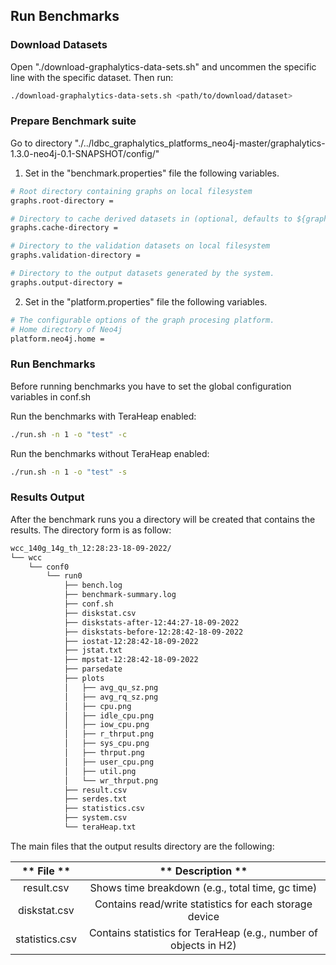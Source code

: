 ## Run Benchmarks

### Download Datasets

Open "./download-graphalytics-data-sets.sh" and uncommen the specific
line with the specific dataset. Then run:

```sh
./download-graphalytics-data-sets.sh <path/to/download/dataset>
```

### Prepare Benchmark suite
Go to directory
"./../ldbc_graphalytics_platforms_neo4j-master/graphalytics-1.3.0-neo4j-0.1-SNAPSHOT/config/"

1. Set in the "benchmark.properties" file the following variables.

```sh
# Root directory containing graphs on local filesystem
graphs.root-directory =

# Directory to cache derived datasets in (optional, defaults to ${graphs.root-directory}/cache)
graphs.cache-directory =

# Directory to the validation datasets on local filesystem
graphs.validation-directory =

# Directory to the output datasets generated by the system.
graphs.output-directory =
```

2. Set in the "platform.properties" file the following variables.
```sh
# The configurable options of the graph procesing platform.
# Home directory of Neo4j
platform.neo4j.home =
```

### Run Benchmarks

Before running benchmarks you have to set the global configuration
variables in conf.sh

Run the benchmarks with TeraHeap enabled:
```sh
./run.sh -n 1 -o "test" -c
```

Run the benchmarks without TeraHeap enabled:
```sh
./run.sh -n 1 -o "test" -s
```

### Results Output
After the benchmark runs you a directory will be created that contains
the results. The directory form is as follow:

```sh
wcc_140g_14g_th_12:28:23-18-09-2022/
└── wcc
    └── conf0
        └── run0
            ├── bench.log
            ├── benchmark-summary.log
            ├── conf.sh
            ├── diskstat.csv
            ├── diskstats-after-12:44:27-18-09-2022
            ├── diskstats-before-12:28:42-18-09-2022
            ├── iostat-12:28:42-18-09-2022
            ├── jstat.txt
            ├── mpstat-12:28:42-18-09-2022
            ├── parsedate
            ├── plots
            │   ├── avg_qu_sz.png
            │   ├── avg_rq_sz.png
            │   ├── cpu.png
            │   ├── idle_cpu.png
            │   ├── iow_cpu.png
            │   ├── r_thrput.png
            │   ├── sys_cpu.png
            │   ├── thrput.png
            │   ├── user_cpu.png
            │   ├── util.png
            │   └── wr_thrput.png
            ├── result.csv
            ├── serdes.txt
            ├── statistics.csv
            ├── system.csv
            └── teraHeap.txt
```
The main files that the output results directory are the following:

| ** File **    | ** Description **                                               |
|:----------:   |:-----------------:                                              |
|result.csv     | Shows time breakdown (e.g., total time, gc time)                |
|diskstat.csv   | Contains read/write statistics for each storage device          |
|statistics.csv | Contains statistics for TeraHeap (e.g., number of objects in H2)|
